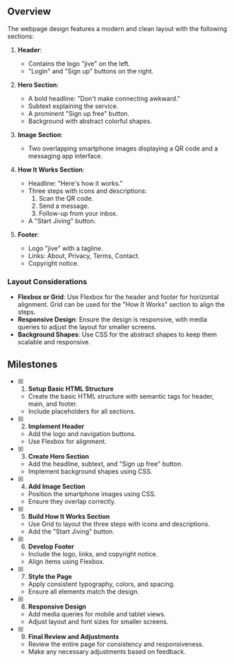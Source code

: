 ## Overview

The webpage design features a modern and clean layout with the following sections:

1. **Header**: 
   - Contains the logo "jive" on the left.
   - "Login" and "Sign up" buttons on the right.

2. **Hero Section**:
   - A bold headline: "Don't make connecting awkward."
   - Subtext explaining the service.
   - A prominent "Sign up free" button.
   - Background with abstract colorful shapes.

3. **Image Section**:
   - Two overlapping smartphone images displaying a QR code and a messaging app interface.

4. **How It Works Section**:
   - Headline: "Here's how it works."
   - Three steps with icons and descriptions:
     1. Scan the QR code.
     2. Send a message.
     3. Follow-up from your inbox.
   - A "Start Jiving" button.

5. **Footer**:
   - Logo "jive" with a tagline.
   - Links: About, Privacy, Terms, Contact.
   - Copyright notice.

### Layout Considerations

- **Flexbox or Grid**: Use Flexbox for the header and footer for horizontal alignment. Grid can be used for the "How It Works" section to align the steps.
- **Responsive Design**: Ensure the design is responsive, with media queries to adjust the layout for smaller screens.
- **Background Shapes**: Use CSS for the abstract shapes to keep them scalable and responsive.

## Milestones

- [x] 1. **Setup Basic HTML Structure**
  - Create the basic HTML structure with semantic tags for header, main, and footer.
  - Include placeholders for all sections.

- [x] 2. **Implement Header**
  - Add the logo and navigation buttons.
  - Use Flexbox for alignment.

- [x] 3. **Create Hero Section**
  - Add the headline, subtext, and "Sign up free" button.
  - Implement background shapes using CSS.

- [x] 4. **Add Image Section**
  - Position the smartphone images using CSS.
  - Ensure they overlap correctly.

- [x] 5. **Build How It Works Section**
  - Use Grid to layout the three steps with icons and descriptions.
  - Add the "Start Jiving" button.

- [x] 6. **Develop Footer**
  - Include the logo, links, and copyright notice.
  - Align items using Flexbox.

- [x] 7. **Style the Page**
  - Apply consistent typography, colors, and spacing.
  - Ensure all elements match the design.

- [x] 8. **Responsive Design**
  - Add media queries for mobile and tablet views.
  - Adjust layout and font sizes for smaller screens.

- [x] 9. **Final Review and Adjustments**
  - Review the entire page for consistency and responsiveness.
  - Make any necessary adjustments based on feedback.
